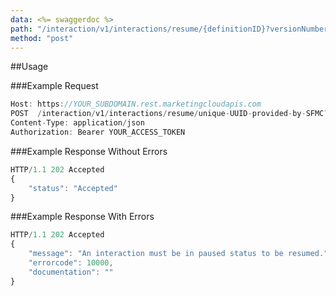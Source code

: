 ```yaml
---
data: <%= swaggerdoc %>
path: "/interaction/v1/interactions/resume/{definitionID}?versionNumber={versionNumber}"
method: "post"
---
```

##Usage

###Example Request
```js
Host: https://YOUR_SUBDOMAIN.rest.marketingcloudapis.com
POST  /interaction/v1/interactions/resume/unique-UUID-provided-by-SFMC?versionNumber=1&allVersions=false
Content-Type: application/json
Authorization: Bearer YOUR_ACCESS_TOKEN
```

###Example Response Without Errors
```js
HTTP/1.1 202 Accepted
{
    "status": "Accepted"
}
```

###Example Response With Errors
```js
HTTP/1.1 202 Accepted
{
    "message": "An interaction must be in paused status to be resumed.",
    "errorcode": 10000,
    "documentation": ""
}
```
